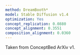 ```yaml
---
method: DreamBooth*
model: Stable Diffusion v1.4
optimization: Yes
concept_replication: 0.0880
concept_alignment: 0.3551
composition_alignment: 0.0360
---
```


Taken from ConceptBed ArXiv v1.